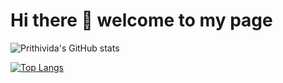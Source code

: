 # Hi there 👋  welcome to my page

![Prithivida's GitHub stats](https://github-readme-stats.vercel.app/api?username=PrithivirajDamodaran&show_icons=true&theme=radical)



[![Top Langs](https://github-readme-stats.vercel.app/api/top-langs/?username=PrithivirajDamodaran)](https://github.com/PrithivirajDamodaran/github-readme-stats)

